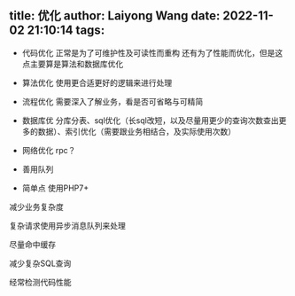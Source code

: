 title: 优化
author: Laiyong Wang
date: 2022-11-02 21:10:14
tags:
---
- 代码优化
正常是为了可维护性及可读性而重构
还有为了性能而优化，但是这点主要算是算法和数据库优化

- 算法优化
使用更合适更好的逻辑来进行处理

- 流程优化
需要深入了解业务，看是否可省略与可精简
- 数据库优
分库分表、sql优化（长sql改短，以及尽量用更少的查询次数查出更多的数据）、索引优化（需要跟业务相结合，及实际使用次数）
- 网络优化
rpc？
- 善用队列

- 简单点
使用PHP7+

减少业务复杂度

复杂请求使用异步消息队列来处理

尽量命中缓存

减少复杂SQL查询

经常检测代码性能